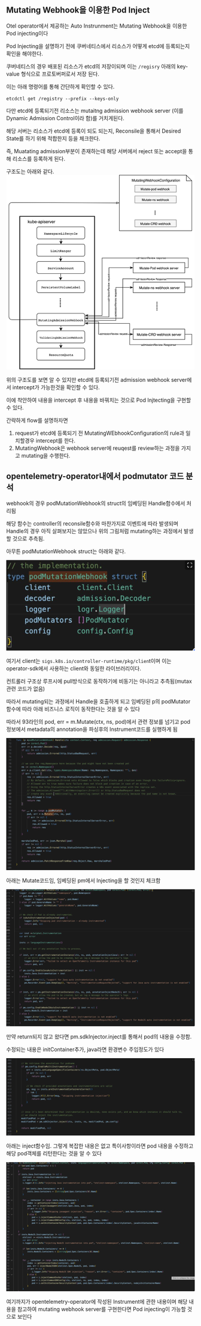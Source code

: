 ## Mutating Webhook을 이용한 Pod Inject

Otel operator에서 제공하는 Auto Instrunment는 Mutating Webhook을 이용한 Pod injecting이다

Pod Injecting을 설명하기 전에 쿠버네티스에서 리소스가 어떻게 etcd에 등록되는지 확인을 해야한다.

쿠버네티스의 경우 배포된 리소스가 etcd의 저장이되며 이는  `/regisry` 아래의 key-value 형식으로 프로토버퍼로서 저장 된다.

이는 아래 명령어를 통해 간단하게 확인할 수 있다.

```
etcdctl get /registry --prefix --keys-only
```

다만 etcd에 등록되기전 리소스는 mutaitng admission webhook server (이를 Dynamic Admission Control이라 함)를 거치게된다.

해당 서버는 리소스가 etcd에 등록이 되도 되는지, Reconsile을 통해서 Desired State를 하기 위해 적합한지 등을 체크한다.

즉,  Muatating admission부분이 존재하는데 해당 서버에서 reject 또는 accept을 통해 리소스를 등록하게 된다.

구조도는 아래와 같다.
<img src="./img/구조도.png">

위의 구조도를 보면 알 수 있지만 etcd에 등록되기전 admission webhook server에서 intercept가 가능한것을 확인할 수 있다.

이에 착안하여 내용을 intercept 후 내용을 바꿔치는 것으로 Pod Injtecting을 구현할 수 있다.

간략하게 flow를 설명하자면

1. request가 etcd에 등록되기 전 MutatingWEbhookConfiguration의 rule과 일치할경우 intercept를 한다.
2. MutatingWebhook은 webhook server에 reuqest를 review하는 과정을 가지고 mutating을 수행한다.

## opentelemetry-operator내에서 podmutator 코드 분석

webhook의 경우 podMutationWebhook의 struct의 임베딩된 Handle함수에서 처리됨

해당 함수는 controller의 reconsile함수와 마찬가지로 이벤트에 따라 발생되며 Handle의 경우 아직 살펴보지는 않았으나 위의 그림처럼 mutating하는 과정에서 발생할 것으로 추측됨.

아무튼  podMutationWebhook struct는 아래와 같다.

<img src="./img/1.png">

여기서 client는 `sigs.k8s.io/controller-runtime/pkg/clien`t이며 이는 operator-sdk에서 사용하는 client와 동일한 라이브러리이다.

컨트롤러 구조상 루프시에 pull방식으로 동작하기에 비동기는 아니라고 추측됨(mutax관련 코드가 없음)

따라서 mutating되는 과정에서 Handle을 호출하게 되고 임베딩된 p의 podMutator함수에 따라 아래 비즈니스 로직이 동작한다는 것을 알 수 있다

따라서 93라인의 pod, err = m.Mutate(ctx, ns, pod)에서 관련 정보를 넘기고 pod정보에서 metadata의 annotation을 파싱후의 Instrument코드를 실행하게 됨

<img src="./img/2.png">

아래는 Mutate코드임, 임베딩된 pm에서 Injecting을 할 것인지 체크함

<img src="./img/3.png">

만약 return되지 않고 왔다면 pm.sdkInjector.inject를 통해서 pod의 내용을 수정함.

수정되는 내용은 initContainer추가, java라면 환경변수 주입정도가 있다

<img src="./img/4.png">

아래는 inject함수임. 그렇게 복잡한 내용은 없고 특이사항이라면 pod 내용을 수정하고 해당 pod객체를 리턴한다는 것을 알 수 있다

<img src="./img/5.png">

여기까지가 opentelemetry-operator에 작성된 Instrument에 관한 내용이며 해당 내용을 참고하여 mutating webhook server를 구현한다면 Pod injecting이 가능할 것으로 보인다